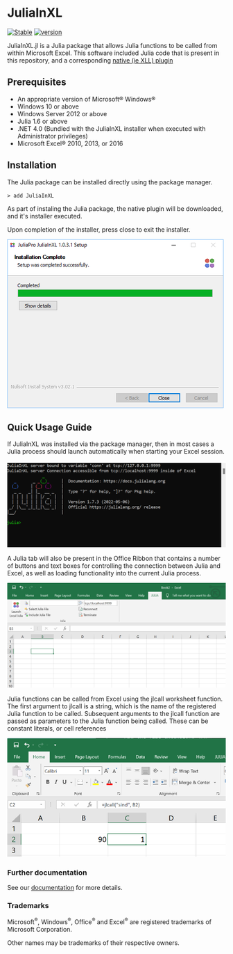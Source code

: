 # JuliaInXL 

[![Stable](https://img.shields.io/badge/docs-stable-blue.svg)](https://docs.juliahub.com/Miletus/Sk1m2/)
[![version](https://juliahub.com/docs/Miletus/version.svg)](https://juliahub.com/ui/Packages/Miletus/Sk1m2)

JuliaInXL.jl is a Julia package that allows Julia functions to be called from within Microsoft Excel. This software
included Julia code that is present in this repository, and a corresponding [native (ie XLL) plugin](https://github.com/JuliaComputing/JuliaInXL)

## Prerequisites

* An appropriate version of Microsoft® Windows®
* Windows 10 or above
* Windows Server 2012 or above
* Julia 1.6 or above
* .NET 4.0 (Bundled with the JuliaInXL installer when executed with Administrator privileges)
* Microsoft Excel® 2010, 2013, or 2016 

## Installation 

The Julia package can be installed directly using the package manager. 

```
> add JuliaInXL
```

As part of instaling the Julia package, the native plugin will be downloaded, and it's installer executed. 

Upon completion of the installer, press close to exit the installer.

![](docs/src/assets/media/image20.png)


## Quick Usage Guide

If JuliaInXL was installed via the package manager, then in most cases a Julia process should launch automatically when starting your Excel session.

![](docs/src/assets/media/image77.png)

A Julia tab will also be present in the Office Ribbon that contains a number of buttons and text boxes for controlling the connection between Julia and Excel, as well as loading functionality into the current Julia process.

![](docs/src/assets/media/image78.png)

Julia functions can be called from Excel using the jlcall worksheet function. The first argument to jlcall is a string, which is the name of the registered Julia function to be called. Subsequent arguments to the jlcall function are passed as parameters to the Julia function being called. These can be constant literals, or cell references

![](docs/src/assets/media/image97.png)

### Further documentation 

See our [documentation](https://docs.juliahub.com/JuliaInXL/AZenl/0.0.2/) for more details.  

### Trademarks

Microsoft<sup>®</sup>, Windows<sup>®</sup>, Office<sup>®</sup> and Excel<sup>®</sup> are registered trademarks of Microsoft Corporation.

Other names may be trademarks of their respective owners.
